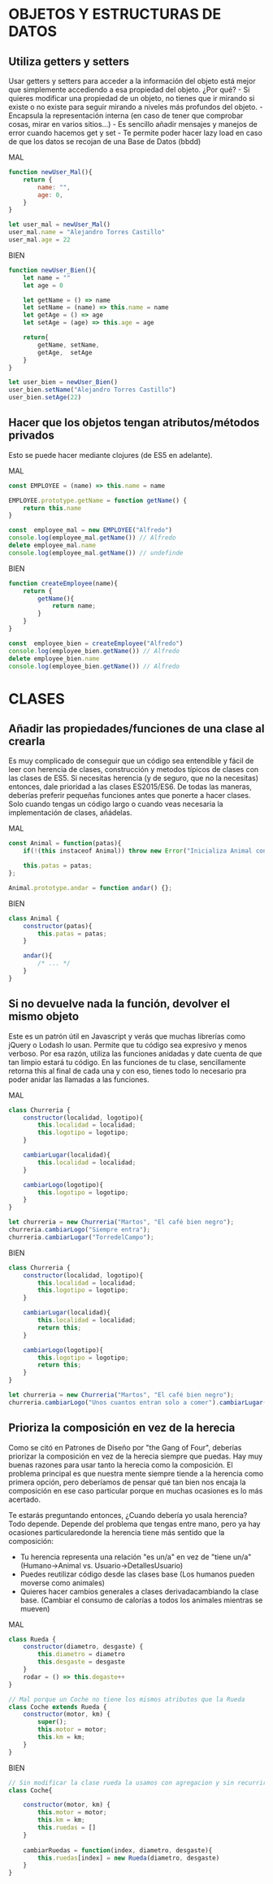 # OBJETOS Y ESTRUCTURAS DE DATOS 
## Utiliza getters y setters

 Usar getters y setters para acceder a la información del objeto está mejor que simplemente accediendo a esa propiedad del objeto. ¿Por qué?
    - Si quieres modificar una propiedad de un objeto, no tienes que ir mirando si existe o no existe para seguir mirando a niveles más profundos del objeto.
    - Encapsula la representación interna (en caso de tener que comprobar cosas, mirar en varios sitios...)
    - Es sencillo añadir mensajes y manejos de error cuando hacemos get y set
    - Te permite poder hacer lazy load en caso de que los datos se recojan de una Base de Datos (bbdd)

MAL

```javascript
function newUser_Mal(){
    return {
        name: "",
        age: 0,
    }
}

let user_mal = newUser_Mal()
user_mal.name = "Alejandro Torres Castillo"
user_mal.age = 22
```
BIEN

```javascript
function newUser_Bien(){
    let name = ""
    let age = 0

    let getName = () => name
    let setName = (name) => this.name = name
    let getAge = () => age
    let setAge = (age) => this.age = age

    return{
        getName, setName,
        getAge,  setAge
    }
}

let user_bien = newUser_Bien()
user_bien.setName("Alejandro Torres Castillo")
user_bien.setAge(22)
```

## Hacer que los objetos tengan atributos/métodos privados

Esto se puede hacer mediante clojures (de ES5 en adelante). 

MAL
```javascript 
const EMPLOYEE = (name) => this.name = name

EMPLOYEE.prototype.getName = function getName() { 
    return this.name 
}

const  employee_mal = new EMPLOYEE("Alfredo")
console.log(employee_mal.getName()) // Alfredo
delete employee_mal.name
console.log(employee_mal.getName()) // undefinde
```

BIEN
```javascript
function createEmployee(name){
    return {
        getName(){
            return name;
        }
    }
}

const  employee_bien = createEmployee("Alfredo")
console.log(employee_bien.getName()) // Alfredo
delete employee_bien.name
console.log(employee_bien.getName()) // Alfredo
```
# CLASES
## Añadir las propiedades/funciones de una clase al crearla
Es muy complicado de conseguir que un código sea entendible y fácil 
de leer con herencia de clases, construcción y metodos típicos de clases
con las clases de ES5. Si necesitas herencia (y de seguro, que no la necesitas)
entonces, dale prioridad a las clases ES2015/ES6. De todas las maneras, 
deberías preferir pequeñas funciones antes que ponerte a hacer clases. 
Solo cuando tengas un código largo o cuando veas necesaria la implementación de clases, añádelas.

MAL
```javascript
const Animal = function(patas){
    if(!(this instaceof Animal)) throw new Error("Inicializa Animal con `new`");

    this.patas = patas;
};

Animal.prototype.andar = function andar() {};
```

BIEN
```javascript
class Animal {
    constructor(patas){
        this.patas = patas;
    }

    andar(){
        /* ... */
    }
}
```

## Si no devuelve nada la función, devolver el mismo objeto
Este es un patrón útil en Javascript y verás que muchas librerías
como jQuery o Lodash lo usan. Permite que tu código sea expresivo
y menos verboso. Por esa razón, utiliza las funciones anidadas y 
date cuenta de que tan limpio estará tu código. En las funciones 
de tu clase, sencillamente retorna this al final de cada una y con
eso, tienes todo lo necesario pra poder anidar las llamadas a las funciones.

MAL
```javascript
class Churreria {
    constructor(localidad, logotipo){
        this.localidad = localidad;
        this.logotipo = logotipo;
    }

    cambiarLugar(localidad){
        this.localidad = localidad;
    }

    cambiarLogo(logotipo){
        this.logotipo = logotipo;
    }
}

let churreria = new Churreria("Martos", "El café bien negro");
churreria.cambiarLogo("Siempre entra");
churreria.cambiarLugar("TorredelCampo");
```

BIEN
```javascript
class Churreria {
    constructor(localidad, logotipo){
        this.localidad = localidad;
        this.logotipo = logotipo;
    }

    cambiarLugar(localidad){
        this.localidad = localidad;
        return this;
    }

    cambiarLogo(logotipo){
        this.logotipo = logotipo;
        return this;
    }
}

let churreria = new Churreria("Martos", "El café bien negro");
churreria.cambiarLogo("Unos cuantos entran solo a comer").cambiarLugar("Rute");
```

## Prioriza la composición en vez de la herecia
Como se citó en Patrones de Diseño por "the Gang of Four", deberías priorizar la composición en vez de la herecia siempre que puedas. Hay muy buenas razones para usar tanto la herecia como la composición. El problema principal es que nuestra mente siempre tiende a la herencia como primera opción, pero deberíamos de pensar qué tan bien nos encaja la composición en ese caso particular porque en muchas ocasiones es lo más acertado.

Te estarás preguntando entonces, ¿Cuando debería yo usala herencia? Todo depende. Depende del problema que 
tengas entre mano, pero ya hay ocasiones particularedonde la herencia tiene más sentido que la composición:
- Tu herencia representa una relación "es un/a" en vez de "tiene un/a" 
(Humano->Animal vs. Usuario->DetallesUsuario)
- Puedes reutilizar código desde las clases base 
(Los humanos pueden moverse como animales)
- Quieres hacer cambios generales a clases derivadacambiando la clase base. 
(Cambiar el consumo de calorías a todos los animales mientras se mueven)

MAL
```javascript 
class Rueda {
    constructor(diametro, desgaste) {
        this.diametro = diametro
        this.desgaste = desgaste    
    }
    rodar = () => this.degaste++
}

// Mal porque un Coche no tiene los mismos atributos que la Rueda
class Coche extends Rueda {
    constructor(motor, km) {
        super();
        this.motor = motor;
        this.km = km;
    }
} 
```
BIEN
```javascript 
// Sin modificar la clase rueda la usamos con agregacion y sin recurrir a la herencia 
class Coche{

    constructor(motor, km) {
        this.motor = motor;
        this.km = km;
        this.ruedas = []
    }
    
    cambiarRuedas = function(index, diametro, desgaste){
        this.ruedas[index] = new Rueda(diametro, desgaste)
    }
}
```